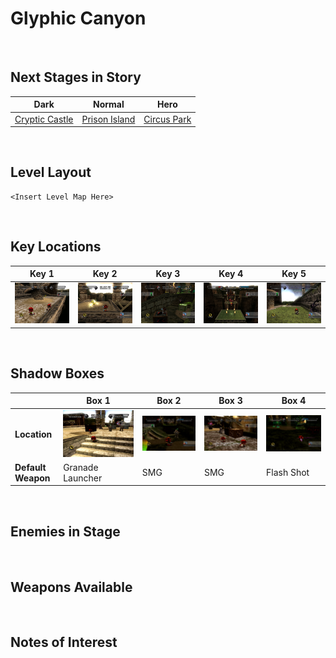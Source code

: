 # Glyphic Canyon

<br />

## Next Stages in Story
|Dark|Normal|Hero|
|--|--|--|
|[Cryptic Castle](../CrypticCastle)|[Prison Island](../PrisonIsland)|[Circus Park](../CircusPark)|

<br />

## Level Layout
```
<Insert Level Map Here>
```

<br />

## Key Locations
|Key 1|Key 2|Key 3|Key 4|Key 5|
|--|--|--|--|--|
|[ ![](../img/GlyphicCanyon/GlyphicCanyon-Key1.png) ](../img/GlyphicCanyon/GlyphicCanyon-Key1.png)|[ ![](../img/GlyphicCanyon/GlyphicCanyon-Key2.png) ](../img/GlyphicCanyon/GlyphicCanyon-Key2.png)|[ ![](../img/GlyphicCanyon/GlyphicCanyon-Key3.png) ](../img/GlyphicCanyon/GlyphicCanyon-Key3.png)|[ ![](../img/GlyphicCanyon/GlyphicCanyon-Key4.png) ](../img/GlyphicCanyon/GlyphicCanyon-Key4.png)|[ ![](../img/GlyphicCanyon/GlyphicCanyon-Key5.png) ](../img/GlyphicCanyon/GlyphicCanyon-Key5.png)|

<br />

## Shadow Boxes
| |Box 1|Box 2|Box 3|Box 4|
|-|-|-|-|-|
|__Location__|[ ![](../img/GlyphicCanyon/GlyphicCanyonShadowBox1.png) ](../img/GlyphicCanyon/GlyphicCanyonShadowBox1.png)|[ ![](../img/GlyphicCanyon/GlyphicCanyonShadowBox2.png) ](../img/GlyphicCanyon/GlyphicCanyonShadowBox2.png)|[ ![](../img/GlyphicCanyon/GlyphicCanyonShadowBox3.png) ](../img/GlyphicCanyon/GlyphicCanyonShadowBox3.png)|[ ![](../img/GlyphicCanyon/GlyphicCanyonShadowBox4.png) ](../img/GlyphicCanyon/GlyphicCanyonShadowBox4.png)|
|__Default Weapon__|Granade Launcher|SMG|SMG|Flash Shot|

<br />

## Enemies in Stage

<br />

## Weapons Available

<br />

## Notes of Interest

<br />